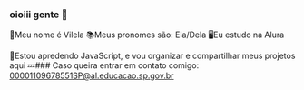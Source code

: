 ### oioiii gente 👋
🤍Meu nome é Vilela 
📚Meus pronomes são: Ela/Dela
🖥Eu estudo na Alura

💭Estou apredendo JavaScript, e vou organizar e compartilhar meus projetos aqui
💤### Caso queira entrar em contato comigo: 
00001109678551SP@al.educacao.sp.gov.br
